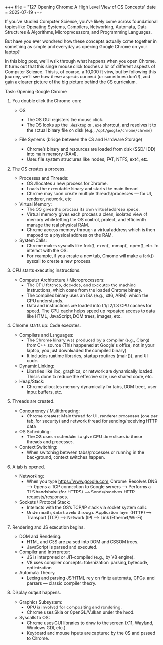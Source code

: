 +++
title = "127. Opening Chrome: A High Level View of CS Concepts"
date = 2025-07-19
+++

If you’ve studied Computer Science, you've likely come across foundational topics like Operating Systems, Compilers, Networking, Automata, Data Structures & Algorithms, Microprocessors, and Programming Languages.

But have you ever wondered how these concepts actually come together in something as simple and everyday as opening Google Chrome on your laptop?

In this blog post, we’ll walk through what happens when you open Chrome. It turns out that this single mouse click touches a lot of different aspects of Computer Science.  This is, of course, a 10,000 ft view, but by following this journey, we’ll see how these aspects connect (or sometimes don’t!), and gain a clearer picture of the big picture behind the CS curriculum.

Task: Opening Google Chrome

1. You double click the Chrome Icon:  
    - OS
        - The OS GUI registers the mouse click.  
        - The OS looks up the `.desktop` or `.exe` shortcut, and resolves it to the actual binary file on disk (e.g., `/opt/google/chrome/chrome`)
    
    - File Systems (bridge between the OS and Hardware Storage)
        - Chrome’s binary and resources are loaded from disk (SSD/HDD) into main memory (RAM).
        - Uses file system structures like inodes, FAT, NTFS, ext4, etc.



2. The OS creates a process.
    - Processes and Threads:
        - OS allocates a new process for Chrome.
        - Loads the executable binary and starts the main thread.
        - Chrome may soon create multiple threads/processes — for UI, renderer, network, etc.
    - Virtual Memory:
        - The OS gives the process its own virtual address space.
        - Virtual memory gives each process a clean, isolated view of memory while letting the OS control, protect, and efficiently manage the real physical RAM.
        - Chrome access memory through a virtual address which is then mapped to a physical address on the RAM.
    - System Calls:
        - Chrome makes syscalls like fork(), exec(), mmap(), open(), etc. to interact with the OS.
        - For example, if you create a new tab, Chrome will make a fork() syscall to create a new process.

3. CPU starts executing instructions.
    - Computer Architecture / Microprocessors:
        - The CPU fetches, decodes, and executes the machine instructions, which come from the loaded Chrome binary.
        - The compiled binary uses an ISA (e.g., x86, ARM), which the CPU understands.
        - Data and instructions are loaded into L1/L2/L3 CPU caches for speed. The CPU cache helps speed up repeated access to data like HTML, JavaScript, DOM trees, images, etc.

4. Chrome starts up: Code executes.
    - Compilers and Languages:
        - The Chrome binary was produced by a compiler (e.g., Clang) from C++ source (This happened at Google's office, not in your laptop, you just downloaded the compiled binary).
        - It includes runtime libraries, startup routines (main()), and UI code.
    - Dynamic Linking:
        - Libraries like libc, graphics, or network are dynamically loaded. This is done to reduce the effective size, use shared code, etc.
    - Heap/Stack:
        - Chrome allocates memory dynamically for tabs, DOM trees, user input buffers, etc.

5. Threads are created.
    - Concurrency / Multithreading:
        -  Chrome creates: Main thread for UI, renderer processes (one per tab, for security) and network thread for sending/receiving HTTP data.
    - OS Scheduling:
        - The OS uses a scheduler to give CPU time slices to these threads and processes.
    - Context Switching:
        - When switching between tabs/processes or running in the background, context switches happen.

6. A tab is opened.
    - Networking:
        - When you type https://www.google.com, Chrome: Resolves DNS --> Opens a TCP connection to Google servers --> Performs a TLS handshake (for HTTPS) --> Sends/receives HTTP requests/responses.
    - Sockets / Protocol Stack:
        - Interacts with the OS’s TCP/IP stack via socket system calls.
        - Underneath, data travels through: Application layer (HTTP) --> Transport (TCP) -->  Network (IP) --> Link (Ethernet/Wi-Fi)

7. Rendering and JS execution begins.
    - DOM and Rendering:
        - HTML and CSS are parsed into DOM and CSSOM trees.
        - JavaScript is parsed and executed.
    - Compiler and Interpreter:
        - JS is interpreted or JIT-compiled (e.g., by V8 engine).
        - V8 uses compiler concepts: tokenization, parsing, bytecode, optimization.
    - Automata Theory:
        - Lexing and parsing JS/HTML rely on finite automata, CFGs, and parsers — classic compiler theory.

8. Display output happens.
    - Graphics Subsystem:
        - GPU is involved for compositing and rendering.
        - Chrome uses Skia or OpenGL/Vulkan under the hood.
    - Syscalls to OS:
        - Chrome uses GUI libraries to draw to the screen (X11, Wayland, Windows GDI, etc.).
        - Keyboard and mouse inputs are captured by the OS and passed to Chrome.



